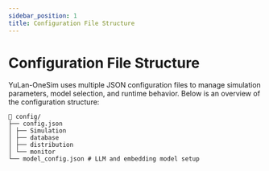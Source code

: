 ```yaml
---
sidebar_position: 1
title: Configuration File Structure
---
```


# Configuration File Structure

YuLan-OneSim uses multiple JSON configuration files to manage simulation parameters, model selection, and runtime behavior. Below is an overview of the configuration structure:

```
📁 config/
├── config.json  
│ ├── Simulation 
│ ├── database
│ ├── distribution
│ └── monitor
└── model_config.json # LLM and embedding model setup
```
